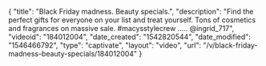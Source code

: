 {
    "title": "Black Friday madness. Beauty specials.",
    "description": "Find the perfect gifts for everyone on your list and treat yourself. Tons of cosmetics and fragrances on massive sale. #macysstylecrew ..... @ingrid_717",
    "videoid": "184012004",
    "date_created": "1542820544",
    "date_modified": "1546466792",
    "type": "captivate",
    "layout": "video",
    "url": "\/v\/black-friday-madness-beauty-specials\/184012004"
}
